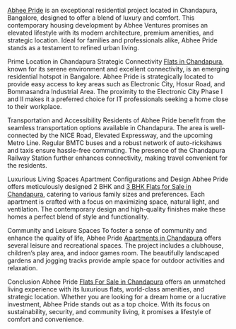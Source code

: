 [Abhee Pride](https://abheeventures.com/abhee-pride-in-chandapura-bangalore) is an exceptional residential project located in Chandapura, Bangalore, designed to offer a blend of luxury and comfort. This contemporary housing development by Abhee Ventures promises an elevated lifestyle with its modern architecture, premium amenities, and strategic location. Ideal for families and professionals alike, Abhee Pride stands as a testament to refined urban living.

Prime Location in Chandapura
Strategic Connectivity
[Flats in Chandapura](https://abheeventures.com/ready-to-move-in-2bhk-apartments-in-chandapura), known for its serene environment and excellent connectivity, is an emerging residential hotspot in Bangalore. Abhee Pride is strategically located to provide easy access to key areas such as Electronic City, Hosur Road, and Bommasandra Industrial Area. The proximity to the Electronic City Phase I and II makes it a preferred choice for IT professionals seeking a home close to their workplace.

Transportation and Accessibility
Residents of Abhee Pride benefit from the seamless transportation options available in Chandapura. The area is well-connected by the NICE Road, Elevated Expressway, and the upcoming Metro Line. Regular BMTC buses and a robust network of auto-rickshaws and taxis ensure hassle-free commuting. The presence of the Chandapura Railway Station further enhances connectivity, making travel convenient for the residents.

Luxurious Living Spaces
Apartment Configurations and Design
Abhee Pride offers meticulously designed 2 BHK and [3 BHK Flats for Sale in Chandapura](https://abheeventures.com/abhee-pride-in-chandapura-bangalore), catering to various family sizes and preferences. Each apartment is crafted with a focus on maximizing space, natural light, and ventilation. The contemporary design and high-quality finishes make these homes a perfect blend of style and functionality.



Community and Leisure Spaces
To foster a sense of community and enhance the quality of life, Abhee Pride [Apartments in Chandapura](https://abheeventures.com/ready-to-move-in-2bhk-apartments-in-chandapura) offers several leisure and recreational spaces. The project includes a clubhouse, children’s play area, and indoor games room. The beautifully landscaped gardens and jogging tracks provide ample space for outdoor activities and relaxation.




Conclusion
Abhee Pride [Flats For Sale in Chandapura](https://abheeventures.com/searching-for-flats-for-sale-in-surya-city-chandapura) offers an unmatched living experience with its luxurious flats, world-class amenities, and strategic location. Whether you are looking for a dream home or a lucrative investment, Abhee Pride stands out as a top choice. With its focus on sustainability, security, and community living, it promises a lifestyle of comfort and convenience.